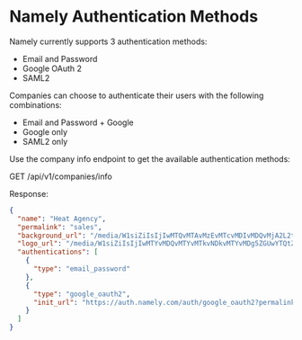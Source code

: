 Namely Authentication Methods
=============================
Namely currently supports 3 authentication methods:

- Email and Password
- Google OAuth 2
- SAML2

Companies can choose to authenticate their users with the following combinations:

- Email and Password + Google
- Google only
- SAML2 only

Use the company info endpoint to get the available authentication methods:

GET /api/v1/companies/info

Response:

```json
{
  "name": "Heat Agency",
  "permalink": "sales",
  "background_url": "/media/W1siZiIsIjIwMTQvMTAvMzEvMTcvMDIvMDQvMjA2L2trLmpwZyJdXQ/kk.jpg?sha=45aa5e61f12505cf",
  "logo_url": "/media/W1siZiIsIjIwMTYvMDQvMTYvMTkvNDkvMTYvMDg5ZGUwYTQtZDQyZS00MDkwLWFmMTctY2VmMzE1M2Q0NTI1L0hlYXQuanBnIl1d/Heat.jpg?sha=d43134901e803899",
  "authentications": [
    {
      "type": "email_password"
    },
    {
      "type": "google_oauth2",
      "init_url": "https://auth.namely.com/auth/google_oauth2?permalink=sales"
    }
  ]
}
```


